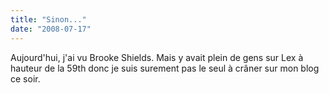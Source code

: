 ```yaml
---
title: "Sinon..."
date: "2008-07-17"
---
```


Aujourd'hui, j'ai vu Brooke Shields. Mais y avait plein de gens sur Lex à hauteur de la 59th donc je suis surement pas le seul à crâner sur mon blog ce soir.
